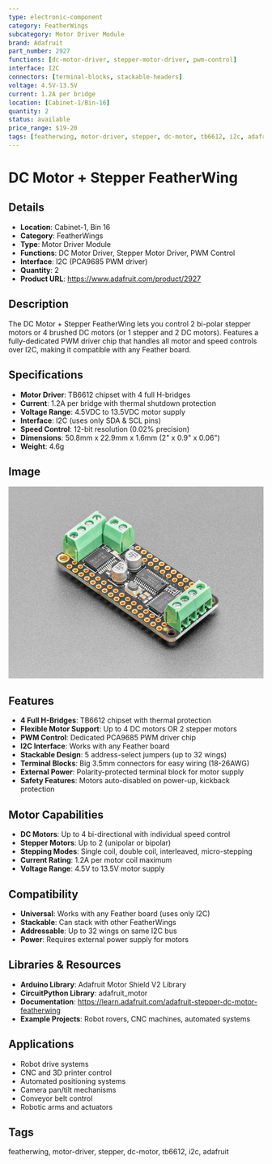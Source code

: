 ```yaml
---
type: electronic-component
category: FeatherWings
subcategory: Motor Driver Module
brand: Adafruit
part_number: 2927
functions: [dc-motor-driver, stepper-motor-driver, pwm-control]
interface: I2C
connectors: [terminal-blocks, stackable-headers]
voltage: 4.5V-13.5V
current: 1.2A per bridge
location: [Cabinet-1/Bin-16]
quantity: 2
status: available
price_range: $19-20
tags: [featherwing, motor-driver, stepper, dc-motor, tb6612, i2c, adafruit]
---
```


# DC Motor + Stepper FeatherWing

## Details
- **Location**: Cabinet-1, Bin 16
- **Category**: FeatherWings
- **Type**: Motor Driver Module
- **Functions**: DC Motor Driver, Stepper Motor Driver, PWM Control
- **Interface**: I2C (PCA9685 PWM driver)
- **Quantity**: 2
- **Product URL**: https://www.adafruit.com/product/2927

## Description
The DC Motor + Stepper FeatherWing lets you control 2 bi-polar stepper motors or 4 brushed DC motors (or 1 stepper and 2 DC motors). Features a fully-dedicated PWM driver chip that handles all motor and speed controls over I2C, making it compatible with any Feather board.

## Specifications
- **Motor Driver**: TB6612 chipset with 4 full H-bridges
- **Current**: 1.2A per bridge with thermal shutdown protection
- **Voltage Range**: 4.5VDC to 13.5VDC motor supply
- **Interface**: I2C (uses only SDA & SCL pins)
- **Speed Control**: 12-bit resolution (0.02% precision)
- **Dimensions**: 50.8mm x 22.9mm x 1.6mm (2" x 0.9" x 0.06")
- **Weight**: 4.6g

## Image
![DC Motor + Stepper FeatherWing for motor control projects](../attachments/2927-08.jpg)

## Features
- **4 Full H-Bridges**: TB6612 chipset with thermal protection
- **Flexible Motor Support**: Up to 4 DC motors OR 2 stepper motors
- **PWM Control**: Dedicated PCA9685 PWM driver chip
- **I2C Interface**: Works with any Feather board
- **Stackable Design**: 5 address-select jumpers (up to 32 wings)
- **Terminal Blocks**: Big 3.5mm connectors for easy wiring (18-26AWG)
- **External Power**: Polarity-protected terminal block for motor supply
- **Safety Features**: Motors auto-disabled on power-up, kickback protection

## Motor Capabilities
- **DC Motors**: Up to 4 bi-directional with individual speed control
- **Stepper Motors**: Up to 2 (unipolar or bipolar)
- **Stepping Modes**: Single coil, double coil, interleaved, micro-stepping
- **Current Rating**: 1.2A per motor coil maximum
- **Voltage Range**: 4.5V to 13.5V motor supply

## Compatibility
- **Universal**: Works with any Feather board (uses only I2C)
- **Stackable**: Can stack with other FeatherWings
- **Addressable**: Up to 32 wings on same I2C bus
- **Power**: Requires external power supply for motors

## Libraries & Resources
- **Arduino Library**: Adafruit Motor Shield V2 Library
- **CircuitPython Library**: adafruit_motor
- **Documentation**: https://learn.adafruit.com/adafruit-stepper-dc-motor-featherwing
- **Example Projects**: Robot rovers, CNC machines, automated systems

## Applications
- Robot drive systems
- CNC and 3D printer control
- Automated positioning systems
- Camera pan/tilt mechanisms
- Conveyor belt control
- Robotic arms and actuators

## Tags
featherwing, motor-driver, stepper, dc-motor, tb6612, i2c, adafruit
